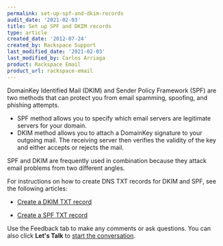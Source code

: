 ```yaml
---
permalink: set-up-spf-and-dkim-records
audit_date: '2021-02-03'
title: Set up SPF and DKIM records
type: article
created_date: '2012-07-24'
created_by: Rackspace Support
last_modified_date: '2021-02-03'
last_modified_by: Carlos Arriaga
product: Rackspace Email
product_url: rackspace-email
---
```


DomainKey Identified Mail (DKIM) and Sender Policy Framework (SPF) are two methods that can protect you from email spamming,
spoofing, and phishing attempts.

- SPF method allows you to specify which email servers are legitimate servers for your domain.
- DKIM method allows you to attach a DomainKey signature to your outgoing mail. The receiving server then verifies the validity
  of the key and either accepts or rejects the mail.

SPF and DKIM are frequently used in combination because they attack email problems from two different angles.

For instructions on how to create DNS TXT records for DKIM and SPF, see the following articles:

- [Create a DKIM TXT record](/support/how-to/enable-dkim-in-the-cloud-office-control-panel/)

- [Create a SPF TXT record](/support/how-to/create-an-spf-policy/)

Use the Feedback tab to make any comments or ask questions. You can also click
**Let's Talk** to [start the conversation](https://www.rackspace.com/). 
